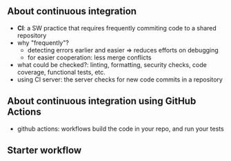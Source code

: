 ## About continuous integration
- **CI**: a SW practice that requires frequently commiting code to a shared repository
- why "frequently"? 
  - detecting errors earlier and easier => reduces efforts on debugging
  - for easier cooperation: less merge conflicts
- what could be checked?: linting, formatting, security checks, code coverage, functional tests, etc.
- using CI server: the server checks for new code commits in a repository

## About continuous integration using GitHub Actions
- github actions: workflows build the code in your repo, and run your tests

## Starter workflow
